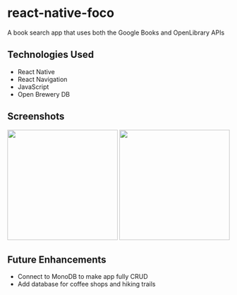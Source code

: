 # react-native-foco

A book search app that uses both the Google Books and OpenLibrary APIs

## Technologies Used

* React Native
* React Navigation
* JavaScript
* Open Brewery DB

## Screenshots

<img src ="https://i.imgur.com/8IfM2DO.png"  height = "250"/>
<img src ="https://i.imgur.com/GCnO8p1.png" height = "250" />


## Future Enhancements

* Connect to MonoDB to make app fully CRUD
* Add database for coffee shops and hiking trails
